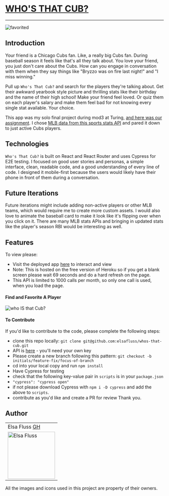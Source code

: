 # [WHO'S THAT CUB?](https://whos-that-player.herokuapp.com/)
---

![favorited](https://user-images.githubusercontent.com/13261139/110353623-811f6c00-7ff4-11eb-8601-e4500be06751.png)

## Introduction

Your friend is a Chicago Cubs fan. Like, a really big Cubs fan. During baseball season it feels like that's all they talk about. You love your friend, you just don't care about the Cubs. How can you engage in conversation with them when they say things like "Bryzzo was on fire last night!" and "I miss winning."

Pull up `Who's That Cub?` and search for the players they're talking about. Get their awkward yearbook style picture and thrilling stats like their birthday and the name of their high school! Make your friend feel loved. Or quiz them on each player's salary and make them feel bad for not knowing every single stat available. Your choice.

This app was my solo final project during mod3 at Turing, [and here was our assignment](https://frontend.turing.io/projects/module-3/niche-audience.html). I chose [MLB data from this sports stats API](https://sportsdata.io/) and pared it down to just active Cubs players.

## Technologies

`Who's That Cub?` is built on React and React Router and uses Cypress for E2E testing. I focused on good user stories and personas, a simple interface, clean, readable code, and a good understanding of every line of code. I designed it mobile-first because the users would likely have their phone in front of them during a conversation.

## Future Iterations

Future iterations might include adding non-active players or other MLB teams, which would require me to create more custom assets. I would also love to animate the baseball card to make it look like it's flipping over when you click on it. There are many MLB stats APIs and bringing in updated stats like the player's season RBI would be interesting as well.

## Features

To view please:
- Visit the deployed app [here](https://whos-that-player.herokuapp.com/) to interact and view
- Note: This is hosted on the free version of Heroku so if you get a blank screen please wait 69 seconds and do a hard refresh on the page.
- This API is limited to 1000 calls per month, so only one call is used, when you load the page.


#### Find and Favorite A Player

![who IS that Cub?](https://media.giphy.com/media/Wky464sXOXalp1pUfc/giphy.gif)



#### To Contribute
If you'd like to contribute to the code, please complete the following steps:
- clone this repo locally: `git clone git@github.com:elsafluss/whos-that-cub.git`
- API is [here](https://sportsdata.io/) - you'll need your own key
- Please create a new branch following this pattern: `git checkout -b initials/feature-fix/focus-of-branch`
- cd into your local copy and run `npm install`
- Have Cypress for testing
 - check that the following key-value pair in `scripts` is in your `package.json`
 - `"cypress": "cypress open"`
 - if not please download Cypress with `npm i -D cypress` and add the above to `scripts`.
- contribute as you'd like and create a PR for review
Thank you.

## Author
<table>
    <tr>
        <td> Elsa Fluss <a href="https://github.com/elsafluss">GH</td>
    </tr>
 <td><img src="https://avatars.githubusercontent.com/u/13261139?s=460&u=f25038a8142aee42289ea23cee45c22fa97888ca&v=4" alt="Elsa Fluss"
 width="150" height="auto" /></td>
</table>


All the images and icons used in this project are property of their owners.
